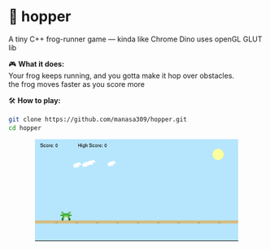 # 🐸 hopper

A tiny C++ frog-runner game — kinda like Chrome Dino 
uses openGL GLUT lib

🎮 **What it does:**  
Your frog keeps running, and you gotta make it hop over obstacles.  
the frog moves faster as you score more

🛠️ **How to play:**  
```bash
git clone https://github.com/manasa309/hopper.git
cd hopper
```

<p align="center">
  <img src="https://github.com/manasa309/hopper/blob/master/FrogRun-ChromeDinoasFrog2025-10-2621-01-33-ezgif.com-crop.gif" alt="FrogRun Demo" width="400"/>
</p>
